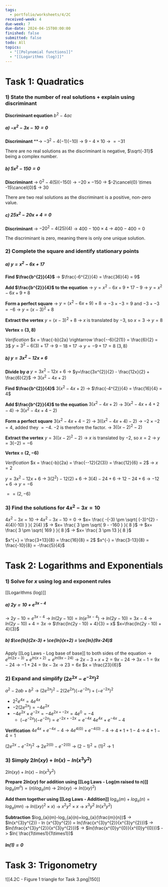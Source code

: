 ```yaml
---
tags:
  - portfolio/worksheets/4/2C
received-week: 4
due-week: 7
due-date: 2024-04-15T00:00:00
finished: false
submitted: false
todo: All
topics:
  - "[[Polynomial functions]]"
  - "[[Logarithms (log)]]"
---
```

# Task 1: Quadratics
### 1) State the number of real solutions + explain using discriminant

**Discriminant equation**
$b^{2} - 4ac$

##### a) $-x^{2} - 3x - 10 = 0$
**Discriminant** 
**-> $-3^{2} - 4(-1)(-10)$
-> $9 - 4 \times 10$
-> $= -31$

There are no real solutions as the discriminant is negative, $\sqrt{-31}$ being a complex number.

##### b) $5x^{2} - 150 = 0$
**Discriminant**
-> $0^{2} - 4(5)(-150)$
-> $-20 \times -150$
-> $-2\cancel{0} \times -15\cancel{0}$
-> $30$

There are two real solutions as the discriminant is a positive, non-zero value.

##### c) $25x^{2} - 20x + 4 = 0$
**Discriminant**
-> $-20^{2} - 4(25)(4)$
-> $400 - 100 \times 4$
-> $400 - 400 = 0$

The discriminant is zero, meaning there is only one unique solution.


### 2) Complete the square and identify stationary points
##### a) $y=x^{2} - 6x + 17$
**Find $\frac{b^{2}}{4}$**
-> $\frac{-6^{2}}{4} = \frac{36}{4} = 9$

**Add $\frac{b^{2}}{4}$ to the equation**
-> $y = x^{2} -6x + 9 + 17 - 9$
-> $y = x^{2} -6x + 9 + 8$

**Form a perfect square**
-> $y = (x^{2} -6x + 9) + 8$
	-> $-3\times-3 = 9$ and $-3 + -3 = -6$
-> $y = (x - 3)^{2} + 8$

**Extract the vertex**
$y = (x - 3)^{2} + 8$
-> $x$ is translated by $-3$, so $x=3$
-> $y = 8$

**Vertex = $(3,8)$**

*Verification*
$x = \frac{-b}{2a} \rightarrow \frac{--6}{2(1)} = \frac{6}{2} = 3$
$y = 3^{2} - 6(3) + 17$
-> $9 - 18 + 17$
-> $y=-9 + 17 = 8$
$(3,8)$


##### b) $y=3x^{2} - 12x + 6$
**Divide by $a$**
$y=3x^{2} - 12x + 6$
-> $y=\frac{3x^{2}}{2} - \frac{12x}{2} + \frac{6}{2}$
-> $3(x^{2} - 4x + 2)$

**Find $\frac{b^{2}}{4}$**
$3(x^{2} - 4x + 2)$
-> $\frac{-4^{2}}{4} = \frac{16}{4} = 4$

**Add $\frac{b^{2}}{4}$ to the equation**
$3(x^{2} - 4x + 2)$
-> $3(x^{2} - 4x + 4 + 2 - 4)$
-> $3(x^{2} - 4x + 4 -2 )$


**Form a perfect square**
$3(x^{2} - 4x + 4 -2 )$
-> $3((x^{2} - 4x + 4) -2 )$
	-> $-2 \times -2 =4$, added they $=-4$. $-2$ is therefore the factor.
-> $3((x - 2)^{2} -2 )$

**Extract the vertex**
$y=3((x - 2)^{2} -2 )$
-> $x$ is translated by $-2$, so $x = 2$
-> $y = 3(-2) = -6$

**Vertex = $(2, -6)$**


*Verification*
$x = \frac{-b}{2a} = \frac{--12}{2(3)} = \frac{12}{6} = 2$
-> $x=2$

$y=3x^{2} - 12x + 6$
-> $3(2^{2}) - 12(2) + 6$
-> $3(4) - 24 + 6$
-> $12 - 24 + 6$
-> $-12 + 6$
-> $y = -6$

$== (2, -6)$


### 3) Find the solutions for $4x^{2} - 3x = 10$

$4x^{2} - 3x = 10$
-> $4x^{2} - 3x - 10 = 0$
-> $x= \frac{ -(-3) \pm \sqrt{ (-3)^{2} - 4(4)(-10) } }{ 2(4) }$
-> $x= \frac{ 3 \pm \sqrt{ 9 - -160 } }{ 8 }$
-> $x= \frac{ 3 \pm \sqrt{ 169 } }{ 8 }$
-> $x= \frac{ 3 \pm 13 }{ 8 }$

$x^{+} = \frac{3+13}{8} = \frac{16}{8} = 2$
$x^{-} = \frac{3-13}{8} = \frac{-10}{8} = -\frac{5}{4}$





# Task 2: Logarithms and Exponentials
### 1) Solve for $x$ using log and exponent rules
[[Logarithms (log)]] 
##### a) $2y = 10 + e^{3x-4}$
-> $2y - 10 = e^{3x-4}$
-> $ln(2y - 10) = ln(e^{3x-4})$
-> $ln(2y - 10) = 3x-4$
-> $ln(2y - 10) + 4 = 3x$
-> $\frac{ln(2y - 10) + 4}{3} = x$
$x=\frac{ln(2y - 10) + 4}{3}$


##### b) $\ce{ln}(2x-3) + \ce{ln}(x+2) = \ce{ln}(9x-24)$
Apply [[Log Laws - Log base of base]] to both sides of the equation 
-> $e^{ln(2x-3)} + e^{ln(x+2)} = e^{ln(9x-24)}$
-> $2x-3 + x + 2 = 9x-24$
-> $3x -1 = 9x-24$
-> $-1 + 24 = 9x-3x$
-> $23 = 6x$
$x = \frac{23}{6}$

### 2) Expand and simplify $(2e^{2x} - e^{-2x} )^{2}$
$a^{2} - 2ab + b^{2}$
-> $(2e^{2x})^{2} - 2(2e^{2x})(-e^{-2x}) + (-e^{-2x})^{2}$
- $2^{2}e^{4x} = 4e^{4x}$
- $-2(2e^{2x}) = -4e^{2x}$
- $-4e^{2x} \times e^{-2x} = -4e^{2x  + -2x} = 4e^0 = -4$
	- $(-e^{-2x})(-e^{-2x}) = e^{-2x+-2x} = e^{-4x}$ 
$4e^{4x} + e^{-4x} - 4$


**Verification**
$4e^{4x} + e^{-4x} - 4$
-> $4e^{4(0)} + e^{-4(0)} -4$
-> $4*1 + 1 -4$
-> $4 + 1 - 4 = 1$

$(2e^{2x} - e^{-2x} )^{2}$
-> $2e^{2(0)} - e^{-2(0)}$
-> $(2 - 1)^{2} = (1)^{2}$
-> $1$


### 3) Simply $2ln(xy) + ln(x) - ln(x^{3}y^{2})$
$2ln(xy) + ln(x) - ln(x^{3}y^{2})$

**Prepare $2ln(xy)$ for addition using [[Log Laws - Log(m raised to n)]]**
$log_{a}(m^{n})=(n)log_{a}(m)$
-> $2ln(xy) \rightarrow ln((xy)^{2})$

**Add them together using [[Log Laws - Addition]]**
$log_{a}(m)+log_{a}(n)=log_{a}(mn)$
-> $ln((xy)^{2} \times x)$
-> $x^{2}y^{2} \times x$
-> $x^{3}y^{2}$
$ln(x^{3}y^{2})$

**Subtraction**
$log_{a}(m)-log_{a}(n)=log_{a}(\frac{m}{n})$
-> $ln(x^{3}y^{2}) - ln (x^{3}y^{2}) = ln(\frac{x^{3}y^{2}}{x^{3}y^{2}})$
-> $ln(\frac{x^{3}y^{2}}{x^{3}y^{2}})$
-> $ln(\frac{x^{0}y^{0}}{x^{0}y^{0}})$
-> $ln( \frac{1\times1}{1\times1})$
##### $ln(1) = 0$


# Task 3: Trigonometry
![[4.2C - Figure 1 triangle for Task 3.png|150]]

